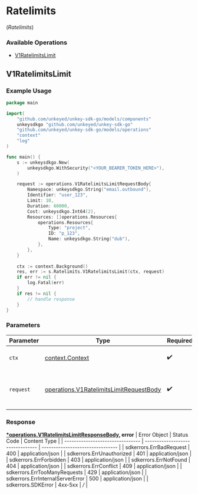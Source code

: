 # Ratelimits
(*Ratelimits*)

### Available Operations

* [V1RatelimitsLimit](#v1ratelimitslimit)

## V1RatelimitsLimit

### Example Usage

```go
package main

import(
	"github.com/unkeyed/unkey-sdk-go/models/components"
	unkeysdkgo "github.com/unkeyed/unkey-sdk-go"
	"github.com/unkeyed/unkey-sdk-go/models/operations"
	"context"
	"log"
)

func main() {
    s := unkeysdkgo.New(
        unkeysdkgo.WithSecurity("<YOUR_BEARER_TOKEN_HERE>"),
    )

    request := operations.V1RatelimitsLimitRequestBody{
        Namespace: unkeysdkgo.String("email.outbound"),
        Identifier: "user_123",
        Limit: 10,
        Duration: 60000,
        Cost: unkeysdkgo.Int64(2),
        Resources: []operations.Resources{
            operations.Resources{
                Type: "project",
                ID: "p_123",
                Name: unkeysdkgo.String("dub"),
            },
        },
    }
    
    ctx := context.Background()
    res, err := s.Ratelimits.V1RatelimitsLimit(ctx, request)
    if err != nil {
        log.Fatal(err)
    }
    if res != nil {
        // handle response
    }
}
```

### Parameters

| Parameter                                                                                          | Type                                                                                               | Required                                                                                           | Description                                                                                        |
| -------------------------------------------------------------------------------------------------- | -------------------------------------------------------------------------------------------------- | -------------------------------------------------------------------------------------------------- | -------------------------------------------------------------------------------------------------- |
| `ctx`                                                                                              | [context.Context](https://pkg.go.dev/context#Context)                                              | :heavy_check_mark:                                                                                 | The context to use for the request.                                                                |
| `request`                                                                                          | [operations.V1RatelimitsLimitRequestBody](../../models/operations/v1ratelimitslimitrequestbody.md) | :heavy_check_mark:                                                                                 | The request object to use for the request.                                                         |


### Response

**[*operations.V1RatelimitsLimitResponseBody](../../models/operations/v1ratelimitslimitresponsebody.md), error**
| Error Object                     | Status Code                      | Content Type                     |
| -------------------------------- | -------------------------------- | -------------------------------- |
| sdkerrors.ErrBadRequest          | 400                              | application/json                 |
| sdkerrors.ErrUnauthorized        | 401                              | application/json                 |
| sdkerrors.ErrForbidden           | 403                              | application/json                 |
| sdkerrors.ErrNotFound            | 404                              | application/json                 |
| sdkerrors.ErrConflict            | 409                              | application/json                 |
| sdkerrors.ErrTooManyRequests     | 429                              | application/json                 |
| sdkerrors.ErrInternalServerError | 500                              | application/json                 |
| sdkerrors.SDKError               | 4xx-5xx                          | */*                              |
